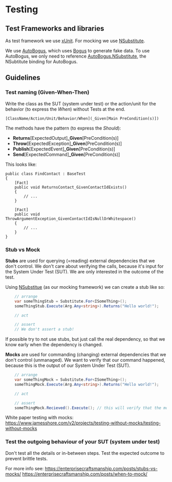 # Testing

## Test Frameworks and libraries

As test framework we use [xUnit](https://xunit.net/). For mocking we use [NSubstitute](https://nsubstitute.github.io/).

We use [AutoBogus](https://github.com/nickdodd79/AutoBogus), which uses [Bogus](https://github.com/bchavez/Bogus)
to generate fake data. To use AutoBogus, we only need to reference [AutoBogus.NSubstitute](https://www.nuget.org/packages/AutoBogus.NSubstitute),
the NSubtitute binding for AutoBogus.

## Guidelines

### Test naming (Given-When-Then)

Write the class as the SUT (system under test) or the action/unit for the behavior (to express the _When_) without
Tests at the end.

    [ClassName/Action/Unit/Behavior/When](_Given[Main PreCondition(s)])

The methods have the pattern (to express the _Should_):

* **Returns**[ExpectedOutput]**_Given**[PreCondition(s)]
* **Throw**[ExpectedException]**_Given**[PreCondition(s)]
* **Publish**[ExpectedEvent]**_Given**[PreCondition(s)]
* **Send**[ExpectedCommand]**_Given**[PreCondition(s)]

This looks like:

    public class FindContact : BaseTest
    {
        [Fact]
        public void ReturnsContact_GivenContactIdExists()
        {
            // ...
        }

        [Fact]
        public void ThrowArgumentException_GivenContactIdIsNullOrWhitespace()
        {
            // ...
        }
    }

### Stub vs Mock

**Stubs** are used for querying (=reading) external dependencies that we don't control. We don't care about verifying
the calls, because it's input for the System Under Test (SUT). We are only interested in the outcome of the test.

Using [NSubstitue](https://nsubstitute.github.io/) (as our mocking framework) we can create a stub like so:

```c#
    // arrange
    var someThingStub = Substitute.For<ISomeThing>();
    someThingStub.Execute(Arg.Any<string>).Returns("Hello world!");

    // act

    // assert
    // We don't assert a stub!
```
If possible try to not use stubs, but just call the real dependency, so that we know early when the dependency is
changed.

**Mocks** are used for commanding (changing) external dependencies that we don't control (unmanaged). We want to verify
that our command happened, because this is the output of our System Under Test (SUT).

```c#
    // arrange
    var someThingMock = Substitute.For<ISomeThing>();
    someThingMock.Execute(Arg.Any<string>).Returns("Hello world!");

    // act

    // assert
    someThingMock.Recieved().Execute(); // this will verify that the mock has be called
```

White paper testing with mocks: https://www.jamesshore.com/v2/projects/testing-without-mocks/testing-without-mocks

### Test the outgoing behaviour of your SUT (system under test)

Don't test all the details or in-between steps. Test the expected outcome to prevent brittle tests.

For more info see:
https://enterprisecraftsmanship.com/posts/stubs-vs-mocks/
https://enterprisecraftsmanship.com/posts/when-to-mock/
